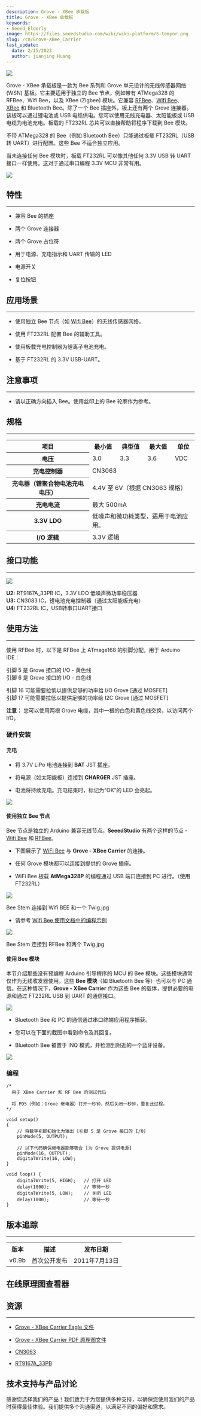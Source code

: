 ```yaml
---
description: Grove - XBee 承载板
title: Grove - XBee 承载板
keywords:
- Seeed_Elderly
image: https://files.seeedstudio.com/wiki/wiki-platform/S-tempor.png
slug: /cn/Grove-XBee_Carrier
last_update:
  date: 2/15/2023
  author: jianjing Huang
---
```


![](https://files.seeedstudio.com/wiki/Grove-XBee_Carrier/img/Bee_Stem.jpg)

Grove - XBee 承载板是一款为 Bee 系列和 Grove 单元设计的无线传感器网络 (WSN) 基板。它主要适用于独立的 Bee 节点，例如带有 ATMega328 的 RFBee、Wifi Bee，以及 XBee (Zigbee) 模块。它兼容 [RFBee](/RFbee_V1.1-Wireless_Arduino_compatible_node "RFbee V1.1 - Wireless Arduino compatible node")、[Wifi Bee](/Wifi_Bee "Wifi Bee")、[XBee](http://garden.seeedstudio.com/index.php?title=Bee_series#ZigBee "Bee_series#ZigBee") 和 Bluetooth Bee。除了一个 Bee 插座外，板上还有两个 Grove 连接器。该板可以通过锂电池或 USB 电缆供电。您可以使用无线充电器、太阳能板或 USB 电缆为电池充电。板载的 FT232RL 芯片可以直接帮助将程序下载到 Bee 模块。

不带 ATMega328 的 Bee（例如 Bluetooth Bee）只能通过板载 FT232RL（USB 转 UART）进行配置。这些 Bee 不适合独立应用。

当未连接任何 Bee 模块时，板载 FT232RL 可以像其他任何 3.3V USB 转 UART 接口一样使用。这对于通过串口编程 3.3V MCU 非常有用。

[![](https://files.seeedstudio.com/wiki/Seeed-WiKi/docs/images/300px-Get_One_Now_Banner-ragular.png)](https://www.seeedstudio.com/grove-xbee-carrier-p-905.html?cPath=132_134)

## 特性

---

* 兼容 Bee 的插座

* 两个 Grove 连接器

* 两个 Grove 占位符

* 用于电源、充电指示和 UART 传输的 LED

* 电源开关

* 复位按钮

## 应用场景

---

* 使用独立 Bee 节点（如 [Wifi Bee](/Wifi_Bee "Wifi Bee")）的无线传感器网络。

* 使用 FT232RL 配置 Bee 的辅助工具。

* 使用板载充电控制器为锂离子电池充电。

* 基于 FT232RL 的 3.3V USB-UART。

## 注意事项

---
<font color="red">
</font>

* 请以正确方向插入 Bee。使用丝印上的 Bee 轮廓作为参考。

## 规格
---
<table>
<tr>
<th>项目</th>
<th>最小值</th>
<th>典型值</th>
<th>最大值</th>
<th>单位</th>
</tr>
<tr>
<th>电压</th>
<td>3.0</td>
<td>3.3</td>
<td>3.6</td>
<td>VDC</td>
</tr>
<tr>
<th>充电控制器</th>
<td colspan="4">CN3063</td>
</tr>
<tr>
<th>充电器（锂聚合物电池充电电压）</th>
<td colspan="4">4.4V 至 6V（根据 CN3063 规格）</td>
</tr>
<tr>
<th>充电电流</th>
<td colspan="4">最大 500mA</td>
</tr>
<tr>
<th>3.3V LDO</th>
<td colspan="4">低噪声和微功耗类型，适用于电池应用。</td>
</tr>
<tr>
<th>I/O 逻辑</th>
<td colspan="4">3.3V 逻辑</td>
</tr>
</table>

## 接口功能

---
![](https://files.seeedstudio.com/wiki/Grove-XBee_Carrier/img/Xbee_Carrier_Interface.jpg)

**U2:** RT9167A_33PB IC，3.3V LDO 低噪声微功率稳压器  
**U3:** CN3083 IC，锂电池充电控制器（通过太阳能板充电）  
**U4:** FT232RL IC，USB转串口UART接口  

## 使用方法

---
使用 RFBee 时，以下是 RFBee 上 ATmage168 的引脚分配，用于 Arduino IDE：

引脚 5 是 Grove 接口的 I/O - 黄色线  
引脚 6 是 Grove 接口的 I/O - 白色线  

引脚 16 可能需要拉低以提供足够的功率给 I/O Grove [通过 MOSFET]  
引脚 17 可能需要拉低以提供足够的功率给 I2C Grove [通过 MOSFET]  

**注意：** 您可以使用两根 Grove 电缆，其中一根的白色和黄色线交换，以访问两个 I/O。

### 硬件安装

#### 充电

<!-- 现在您可以从 **SeeedStudio** [电池和充电器](/Solar_Charger_Shield_V2.2 "Solar_Charger_Shield_V2.2") 中选择适合您应用的电池 -->

* 将 3.7V LiPo 电池连接到 **BAT** JST 插座。

* 将电源（如太阳能板）连接到 **CHARGER** JST 插座。

* 电池将持续充电。充电结束时，标记为“OK”的 LED 会亮起。

![](https://files.seeedstudio.com/wiki/Grove-XBee_Carrier/img/Bee_Stem_with_LiPOBattery_Being_Charged_By_SolarCell.jpg)

#### 使用独立 Bee 节点

Bee 节点是独立的 Arduino 兼容无线节点。**SeeedStudio** 有两个这样的节点 - [Wifi Bee](/Wifi_Bee "Wifi Bee") 和 [RFBee](/RFbee_V1.1-Wireless_Arduino_compatible_node "RFbee V1.1 - Wireless Arduino compatible node")。

* 下图展示了 [WiFi Bee](/Wifi_Bee "Wifi Bee") 与 **Grove - XBee Carrier** 的连接。

* 任何 Grove 模块都可以连接到提供的 Grove 插座。

* WiFi Bee 板载 **AtMega328P** 的编程通过 USB 端口连接到 PC 进行。（使用 FT232RL）

![](https://files.seeedstudio.com/wiki/Grove-XBee_Carrier/img/Bee_Stem_Connected_to_Wifi_BEE_and_A_Grove.jpg)

Bee Stem 连接到 Wifi BEE 和一个 Twig.jpg

* 请参考 [Wifi Bee 使用文档中的编程示例](http://garden.seeedstudio.com/index.php?title=Wifi_Bee#Usage "Wifi_Bee#Usage")

![](https://files.seeedstudio.com/wiki/Grove-XBee_Carrier/img/Bee_Stem_Connected_To_RFBee_And_TwoTwigs.jpg)

Bee Stem 连接到 RFBee 和两个 Twig.jpg

#### 使用 Bee 模块

本节介绍那些没有预编程 Arduino 引导程序的 MCU 的 Bee 模块。这些模块通常仅作为无线收发器使用。这些 **Bee 模块**（如 Bluetooth Bee 等）也可以与 PC 通信。在这种情况下，**Grove - XBee Carrier** 作为这些 Bee 的载体，提供必要的电源和通过 FT232RL USB 到 UART 的通信接口。

<!-- *   在下面的示例中，[Bluetooth Bee](/Bluetooth_Bee "Bluetooth Bee") 连接到 **Grove - XBee Carrier** 并通过 USB-UART 配置 -->

![](https://files.seeedstudio.com/wiki/Grove-XBee_Carrier/img/Stem_XBee_Carrier_Connected_to_BluetoothBee.jpg)

* Bluetooth Bee 和 PC 的通信通过串口终端应用程序捕获。

* 您可以在下面的截图中看到命令及其回复。

* Bluetooth Bee 被置于 INQ 模式，并检测到附近的一个蓝牙设备。

![](https://files.seeedstudio.com/wiki/Grove-XBee_Carrier/img/Stem_XBee_Carrier_BluetoothBee_Commands.png)

<!-- *   有关使用 [Bluetooth Bee](/Bluetooth_Bee "Bluetooth Bee") 的更多信息，请参考 [Bluetooth Bee 命令文档](/Bluetooth_Bee#Commands_to_change_default_configuration "Bluetooth Bee")。 -->

### 编程

```
/*
  用于 XBee Carrier 和 RF Bee 的测试代码

  将 PD5（例如：Grove 继电器）打开一秒钟，然后关闭一秒钟，重复此过程。
*/

void setup()
{
    // 将数字引脚初始化为输出 [引脚 5 是 Grove 接口的 I/O]
    pinMode(5, OUTPUT);

    // 以下代码确保继电器能够吸合 [为 Grove 提供电源]
    pinMode(16, OUTPUT);
    digitalWrite(16, LOW);
}

void loop() {
    digitalWrite(5, HIGH);   // 打开 LED
    delay(1000);             // 等待一秒
    digitalWrite(5, LOW);    // 关闭 LED
    delay(1000);             // 等待一秒
}
```

## 版本追踪

---
<table>
<tr>
<th>版本</th>
<th>描述</th>
<th>发布日期</th>
</tr>
<tr>
<td>v0.9b</td>
<td>首次公开发布</td>
<td>2011年7月13日</td>
</tr>
</table>

## 在线原理图查看器

<div className="altium-ecad-viewer" data-project-src="https://files.seeedstudio.com/wiki/Grove-XBee_Carrier/res/PCBA-Grove%20XBee%20Carrier_Eagle.rar" style={{borderRadius: '0px 0px 4px 4px', height: 500, borderStyle: 'solid', borderWidth: 1, borderColor: 'rgb(241, 241, 241)', overflow: 'hidden', maxWidth: 1280, maxHeight: 700, boxSizing: 'border-box'}}>
</div>

## 资源

---

* [Grove - XBee Carrier Eagle 文件](https://files.seeedstudio.com/wiki/Grove-XBee_Carrier/res/PCBA-Grove%20XBee%20Carrier_Eagle.rar)

* [Grove - XBee Carrier PDF 原理图文件](https://files.seeedstudio.com/wiki/Grove-XBee_Carrier/res/Bee_Stem_v0.9b.pdf)

* [CN3063](http://www.consonance-elec.com/pdf/%E6%8A%80%E6%9C%AF%E8%AF%B4%E6%98%8E%E4%B9%A6/DSC-CN3063.pdf)

* [RT9167A_33PB](http://www.richtek.com/download_ds.jsp?s=238)

## 技术支持与产品讨论

感谢您选择我们的产品！我们致力于为您提供多种支持，以确保您使用我们的产品时获得最佳体验。我们提供多个沟通渠道，以满足不同的偏好和需求。

<div class="button_tech_support_container">
<a href="https://forum.seeedstudio.com/" class="button_forum"></a> 
<a href="https://www.seeedstudio.com/contacts" class="button_email"></a>
</div>

<div class="button_tech_support_container">
<a href="https://discord.gg/eWkprNDMU7" class="button_discord"></a> 
<a href="https://github.com/Seeed-Studio/wiki-documents/discussions/69" class="button_discussion"></a>
</div>